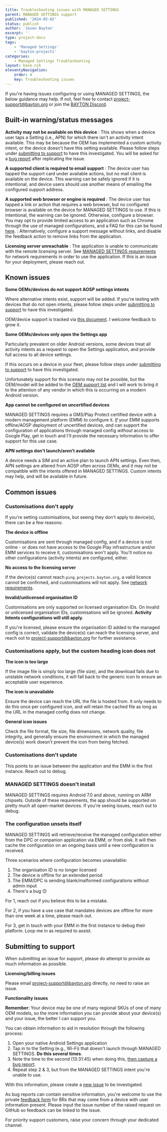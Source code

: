 ```yaml
---
title: Troubleshooting issues with MANAGED SETTINGS
parent: MANAGED SETTINGS support
published: '2024-05-02'
status: publish
author: 'Jason Bayton'
excerpt: ''
type: project-docs
tags: 
    - 'Managed Settings'
    - 'bayton-projects'
categories: 
    - Managed Settings Troubleshooting
layout: base.njk
eleventyNavigation: 
    order: 4
    key: Troubleshooting issues
---
```

If you're having issues configuring or using MANAGED SETTINGS, the below guidance may help. If not, feel free to contact [project-support@bayton.org](mailto:project-support@bayton.org) or join the [ BAYTON Discord](https://discord.gg/YUY7jAjayr).

## Built-in warning/status messages

**Activity may not be available on this device**
: This shows when a device user taps a Setting (i.e., APN) for which there isn't an activity intent available. This may be because the OEM has implemented a custom activity intent, or the device doesn't have this setting available. Please follow steps under [submitting to support](#submitting-to-support) to have this investigated. You will be asked for a [bug report](/android/how-to-capture-device-logs/) after replicating the issue.

**A supported client is required to email support**
: The device user has tapped the support card under available actions, but no mail client is available on the device. This warning can be safely ignored if it is intentional, and device users should use another means of emailing the configured support address.

**A supported web browser or engine is required**
: The device user has tapped a link or action that requires a web browser, but no configured browser is available on the device for MANAGED SETTINGS to use. If this is intentional, the warning can be ignored. Otherwise, configure a browser. You may opt to provide limited access to an application such as Chrome through the use of managed configurations, and a FAQ for this can be found [here](/android/android-enterprise-faq/configure-chrome-bookmarks/).
: Alternatively, configure a support message without links, and disable the feedback action to remove links from the application.

**Licensing server unreachable**
: The application is unable to communicate with the remote licensing server. See [MANAGED SETTINGS requirements](/projects/managed-settings/support/managed-settings-requirements/) for network requirements in order to use the application. If this is an issue for your deployment, please reach out.

## Known issues

**Some OEMs/devices do not support AOSP settings intents**

Where alternative intents exist, support will be added. If you're testing with devices that do not open intents, please follow steps under [submitting to support](#submitting-to-support) to have this investigated.

OEM/device support is tracked via [this document](/projects/managed-settings/support/oem-support/). I welcome feedback to grow it.

**Some OEMs/devices only open the Settings app**

Particularly prevalent on older Android versions, some devices treat all activity intents as a request to open the Settings application, and provide full access to all device settings. 

If this occurs on a device in your fleet, please follow steps under [submitting to support](#submitting-to-support) to have this investigated.

Unfortunately support for this scenario may not be possible, but the OEM/model will be added to the [OEM support list](/projects/managed-settings/support/oem-support/) and I will work to bring it to the attention of any vendor in which this is occurring on a modern Android version.

**App cannot be configured on uncertified devices**

MANAGED SETTINGS requires a GMS/Play Protect certified device with a modern management platform (EMM) to configure it. _If_ your EMM supports offline/AOSP deployment of uncertified devices, _and_ can support the configuration of applications through managed config _without_ access to Google Play, get in touch and I'll provide the necessary information to offer support for this use case.

**APN settings don't launch/aren't available**

A device needs a SIM and an active plan to launch APN settings. Even then, APN settings are altered from AOSP often across OEMs, and it may not be compatible with the intents offered in MANAGED SETTINGS. Custom intents may help, and will be available in future.

## Common issues

### Customisations don't apply

If you're setting customisations, but seeing they don't apply to device(s), there can be a few reasons:

**The device is offline**

Customisations are sent through managed config, and if a device is not online - or does not have access to the Google Play infrastructure and/or EMM services to receive it, customisations won't apply. You'll notice no other configurations (activity intents) are configured, either.

**No access to the licensing server**

If the device(s) cannot reach `ping.projects.bayton.org`, a valid licence cannot be confirmed, and customisations will not apply. See [network requirements](/projects/managed-settings/support/managed-settings-requirements/).

**Invalid/unlicensed organisation ID**

Customisations are only supported on licensed organisation IDs. On invalid or unlicensed organisation IDs, customisations will be ignored. **Activity Intents configurations will still apply**. 

If you're licensed, please ensure the organisation ID added to the managed config is correct, validate the device(s) can reach the licensing server, and reach out to [project-support@bayton.org](mailto:project-support@bayton.org) for further assistance.

### Customisations apply, but the custom heading icon does not

**The icon is too large**

If the image file is simply too large (file size), and the download fails due to unstable network conditions, it will fall back to the generic icon to ensure an acceptable user experience.

**The icon is unavailable**

Ensure the device can reach the URL the file is hosted from. It only needs to do this once per configured icon, and will retain the cached file as long as the URL in the managed config does not change.

**General icon issues**

Check the file format, file size, file dimensions, network quality, file integrity, and generally ensure the environment in which the managed device(s) work doesn't prevent the icon from being fetched.

### Customisations don't update

This points to an issue between the application and the EMM in the first instance. Reach out to debug.

### MANAGED SETTINGS doesn't install

MANAGED SETTINGS requires Android 7.0 and above, running on ARM chipsets. Outside of these requirements, the app should be supported on pretty much all open-market devices. If you're seeing issues, reach out to debug.

### The configuration unsets itself

MANAGED SETTINGS will retrieve/receive the managed configuration either from the DPC or companion application via EMM, or from disk. It will then cache the configuration on an ongoing basis until a new configuration is received. 

Three scenarios where configuration becomes unavailable:

1. The organisation ID is no longer licensed
2. The device is offline for an extended period
3. The EMM/DPC is sending blank/malformed configurations without admin input
4. There's a bug 🙃

For 1, reach out if you believe this to be a mistake. 

For 2, if you have a use case that mandates devices are offline for more than one week at a time, please reach out.

For 3, get in touch with your EMM in the first instance to debug their platform. Loop me in as required to assist.

## Submitting to support

<div class="callout callout-small">

When submitting an issue for support, please do attempt to provide as much information as possible.

</div>

**Licensing/billing issues**

Please email [project-support@bayton.org](mailto:project-support@bayton.org) directly, no need to raise an issue.

**Functionality issues**

**Remember**: Your device may be one of many regional SKUs of one of many OEM models, so the more information you can provide about your device(s) and your issue, the better I can support you.

You can obtain information to aid in resolution through the following process:

1. Open your native Android Settings application
2. Tap in to the Setting (e.g., Wi-Fi) that doesn't launch through MANAGED SETTINGS. **Do this several times**.
3. Note the time to the second (13:31:45) when doing this, [then capture a bug report](/android/how-to-capture-device-logs/).
4. Repeat step 2 & 3, but from the MANAGED SETTINGS intent you're unable to use.

With this information, please create a [new issue](https://github.com/baytonorg/managed_settings_tracker/issues/new?assignees=jasonbayton&labels=bug&projects=&template=bug_report.md&title=Issue%3A+) to be investigated. 

As bug reports can contain sensitive information, you're welcome to use the private [feedback form](https://docs.google.com/forms/d/e/1FAIpQLSdYQrOPM0dKwCmcSjfxgoK2rQvhQXXyw2pk9nMqYBn0F2IhRw/viewform?usp=sf_link) for BRs that may come from a device with user information present. Please input the issue number of the raised request on GitHub so feedback can be linked to the issue.

For priority support customers, raise your concern through your dedicated channel.


